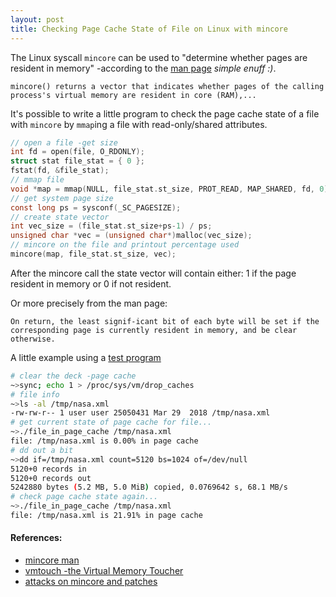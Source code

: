 ```yaml
---
layout: post
title: Checking Page Cache State of File on Linux with mincore
---
```


The Linux syscall `mincore` can be used to "determine whether pages are resident in memory" -according to the [man page](http://man7.org/linux/man-pages/man2/mincore.2.html) _simple enuff :)_.

`mincore() returns a vector that indicates whether pages of the calling process's virtual memory are resident in core (RAM),...`

It's possible to write a little program to check the page cache state of a file with `mincore` by `mmap`ing a file with read-only/shared attributes.

```c
// open a file -get size
int fd = open(file, O_RDONLY);
struct stat file_stat = { 0 };
fstat(fd, &file_stat);
// mmap file
void *map = mmap(NULL, file_stat.st_size, PROT_READ, MAP_SHARED, fd, 0);
// get system page size
const long ps = sysconf(_SC_PAGESIZE);
// create state vector
int vec_size = (file_stat.st_size+ps-1) / ps;
unsigned char *vec = (unsigned char*)malloc(vec_size);
// mincore on the file and printout percentage used
mincore(map, file_stat.st_size, vec);
```

After the mincore call the state vector will contain either: 1 if the page resident in memory or 0 if not resident.

Or more precisely from the man page:

`
On return, the least signif‐icant bit of each byte will be set if the corresponding page is currently resident in memory, and be clear otherwise.
`


A little example using a [test program](https://github.com/tinselcity/experiments/tree/master/mincore)

```sh
# clear the deck -page cache
~>sync; echo 1 > /proc/sys/vm/drop_caches
# file info
~>ls -al /tmp/nasa.xml 
-rw-rw-r-- 1 user user 25050431 Mar 29  2018 /tmp/nasa.xml
# get current state of page cache for file...
~>./file_in_page_cache /tmp/nasa.xml 
file: /tmp/nasa.xml is 0.00% in page cache
# dd out a bit
~>dd if=/tmp/nasa.xml count=5120 bs=1024 of=/dev/null
5120+0 records in
5120+0 records out
5242880 bytes (5.2 MB, 5.0 MiB) copied, 0.0769642 s, 68.1 MB/s
# check page cache state again...
~>./file_in_page_cache /tmp/nasa.xml 
file: /tmp/nasa.xml is 21.91% in page cache
```

#### References:

- [mincore man](http://man7.org/linux/man-pages/man2/mincore.2.html)
- [vmtouch -the Virtual Memory Toucher](https://hoytech.com/vmtouch/)
- [attacks on mincore and patches](https://lwn.net/Articles/776801/)
